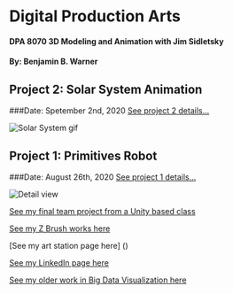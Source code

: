 # Digital Production Arts
#### DPA 8070 3D Modeling and Animation with Jim Sidletsky
#### By: Benjamin B. Warner

## Project 2: Solar System Animation
###Date: Spetember 2nd, 2020
[See project 2 details...](https://benwarnerdigitalarts.github.io/3Dworks/dpa8070/solarSystem)

![Solar System gif](https://benwarnerdigitalarts.github.io/3Dworks/dpa8070/movies/solarSystem.gif)

## Project 1: Primitives Robot
###Date: August 26th, 2020
[See project 1 details...](https://benwarnerdigitalarts.github.io/3Dworks/dpa8070/primitiveRobot)

![Detail view](https://benwarnerdigitalarts.github.io/3Dworks/dpa8070/primitiveRobot/primitivesRobotDetail.jpg)

[See my final team project from a Unity based class](https://teamnewtonian.github.io/phageshift/)

[See my Z Brush works here](https://benwarnerdigitalarts.github.io/3Dworks/zbrush/)

[See my art station page here] ()

[See my LinkedIn page here](https://www.linkedin.com/in/benjamin-b-warner/)

[See my older work in Big Data Visualization here](https://visualization.sites.clemson.edu/reu/2015/vis11/)


